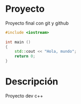 # Proyecto
Proyecto final con git y github

```cpp
#include <iostream>
 
int main () 
{
    std::cout << "Hola, mundo";
    return 0;
}
```
# Descripción
Proyecto dev c++
